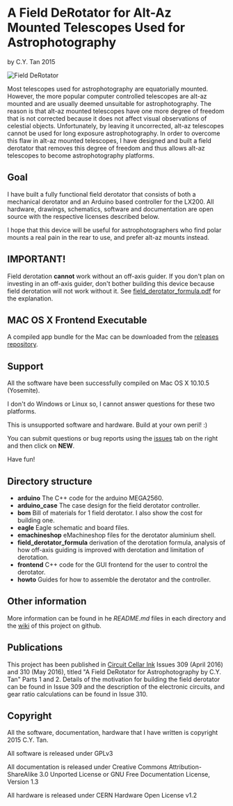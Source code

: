 # A Field DeRotator for Alt-Az Mounted Telescopes Used for Astrophotography

by C.Y. Tan 2015

![Field DeRotator](https://github.com/cytan299/field_derotator/blob/master/frontend/derot/help/introduction/pics/controller_derotator.png)

Most telescopes used for astrophotography are equatorially
mounted. However, the more popular computer controlled telescopes are
alt-az mounted and are usually deemed unsuitable for
astrophotography. The reason is that alt-az mounted telescopes have
one more degree of freedom that is not corrected because it does not
affect visual observations of celestial objects. Unfortunately, by
leaving it uncorrected, alt-az telescopes cannot be used for long
exposure astrophotography. In order to overcome this flaw in alt-az
mounted telescopes, I have designed and built a field derotator that
removes this degree of freedom and thus allows alt-az telescopes to
become astrophotography platforms.

## Goal

I have built a fully functional field derotator that consists of both
a mechanical derotator and an Arduino based controller for the
LX200. All hardware, drawings, schematics, software and documentation
are open source with the respective licenses described below.

I hope that this device will be useful for astrophotographers who find
polar mounts a real pain in the rear to use, and prefer alt-az mounts
instead.

## IMPORTANT!

Field derotation **cannot** work without an off-axis guider. If you
don't plan on investing in an off-axis guider, don't bother building
this device because field derotation will not work without it.  See
[field_derotator_formula.pdf](field_derotator_formula/field_derotator_formula.pdf)
for the explanation.

## MAC OS X Frontend Executable

A compiled app bundle for the Mac can be downloaded from the
[releases repository](https://github.com/cytan299/field_derotator/releases).

## Support

All the software have been successfully compiled on Mac OS X 10.10.5
(Yosemite).

I don't do Windows or Linux so, I cannot answer questions for these
two platforms.

This is unsupported software and hardware. Build at your own peril! :)

You can submit questions or bug reports using the
[issues](https://github.com/cytan299/field_derotator/issues) tab on
the right and then click on **NEW**.

Have fun!

## Directory structure

* **arduino** The C++ code for the arduino MEGA2560.
* **arduino_case** The case design for the field derotator controller.
* **bom** Bill of materials for 1 field derotator. I also show the
  cost for building one.
* **eagle** Eagle schematic and board files.
* **emachineshop** eMachineshop files for the derotator aluminium
shell.
* **field_derotator_formula** derivation of the derotation formula,
  analysis of how off-axis guiding is improved with derotation and
  limitation of derotation.
* **frontend** C++ code for the GUI frontend for the user to control
the derotator.
* **howto** Guides for how to assemble the derotator and the
controller.

## Other information

More information can be found in he *README.md* files in each
directory and the
[wiki](https://github.com/cytan299/field_derotator/wiki/A-Field-DeRotator-for-Alt-Az-Telescopes-Used-for-Astrophotography)
of this project on github.

## Publications

This project has been published in
[Circuit Cellar Ink](http://www.circuitcellar.com) Issues 309 (April
2016) and 310 (May 2016), titled "A Field DeRotator for
Astrophotography by C.Y. Tan" Parts 1 and 2. Details of the motivation
for building the field derotator can be found in Issue 309 and the
description of the electronic circuits, and gear ratio calculations
can be found in Issue 310.

## Copyright
All the software, documentation, hardware that I have written is
copyright 2015 C.Y. Tan.

All software is released under GPLv3

All documentation is released under Creative Commons
Attribution-ShareAlike 3.0 Unported License or GNU Free
Documentation License, Version 1.3

All hardware is released under CERN Hardware Open License v1.2




